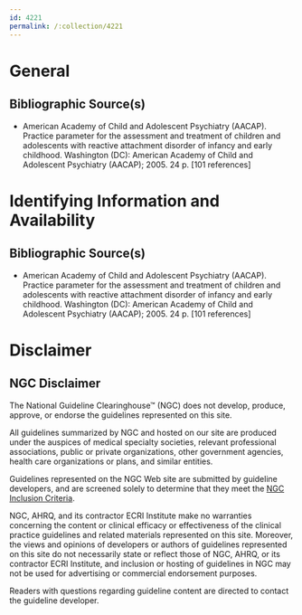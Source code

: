```yaml
---
id: 4221
permalink: /:collection/4221
---
```


# General

## Bibliographic Source(s)

- American Academy of Child and Adolescent Psychiatry (AACAP). Practice parameter for the assessment and treatment of children and adolescents with reactive attachment disorder of infancy and early childhood. Washington (DC): American Academy of Child and Adolescent Psychiatry (AACAP); 2005. 24 p. [101 references]

# Identifying Information and Availability

## Bibliographic Source(s)

- American Academy of Child and Adolescent Psychiatry (AACAP). Practice parameter for the assessment and treatment of children and adolescents with reactive attachment disorder of infancy and early childhood. Washington (DC): American Academy of Child and Adolescent Psychiatry (AACAP); 2005. 24 p. [101 references]

# Disclaimer

## NGC Disclaimer

The National Guideline Clearinghouse™ (NGC) does not develop, produce, approve, or endorse the guidelines represented on this site.

All guidelines summarized by NGC and hosted on our site are produced under the auspices of medical specialty societies, relevant professional associations, public or private organizations, other government agencies, health care organizations or plans, and similar entities.

Guidelines represented on the NGC Web site are submitted by guideline developers, and are screened solely to determine that they meet the [NGC Inclusion Criteria](/help-and-about/summaries/inclusion-criteria).

NGC, AHRQ, and its contractor ECRI Institute make no warranties concerning the content or clinical efficacy or effectiveness of the clinical practice guidelines and related materials represented on this site. Moreover, the views and opinions of developers or authors of guidelines represented on this site do not necessarily state or reflect those of NGC, AHRQ, or its contractor ECRI Institute, and inclusion or hosting of guidelines in NGC may not be used for advertising or commercial endorsement purposes.

Readers with questions regarding guideline content are directed to contact the guideline developer.

